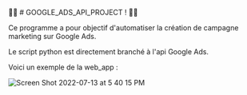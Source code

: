 👨‍💻 # GOOGLE_ADS_API_PROJECT ! 👨‍💻

Ce programme a pour objectif d'automatiser la création de campagne marketing sur Google Ads.

Le script python est directement branché à l'api Google Ads.

Voici un exemple de la web_app :

![Screen Shot 2022-07-13 at 5 40 15 PM](https://user-images.githubusercontent.com/43781896/178774718-0524119b-397d-48e2-aec1-7faa1347834c.png)
